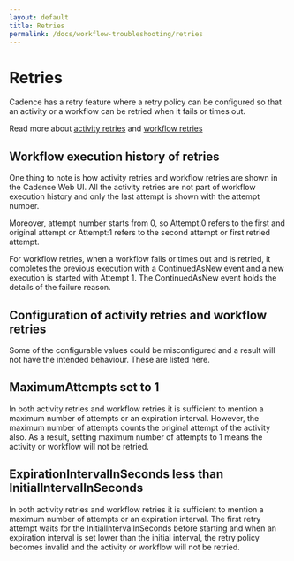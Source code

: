 ```yaml
---
layout: default
title: Retries
permalink: /docs/workflow-troubleshooting/retries
---
```


# Retries

Cadence has a retry feature where a retry policy can be configured so that an activity or a workflow can be retried when it fails or times out.

Read more about [activity retries](https://cadenceworkflow.io/docs/concepts/activities/#retries) and [workflow retries](https://cadenceworkflow.io/docs/concepts/workflows/#workflow-retries)

## Workflow execution history of retries

One thing to note is how activity retries and workflow retries are shown in the Cadence Web UI. All the activity retries are not part of workflow execution history and only the last attempt is shown with the attempt number.

Moreover, attempt number starts from 0, so Attempt:0 refers to the first and original attempt or Attempt:1 refers to the second attempt or first retried attempt.

For workflow retries, when a workflow fails or times out and is retried, it completes the previous execution with a ContinuedAsNew event and a new execution is started with Attempt 1. The ContinuedAsNew event holds the details of the failure reason.

## Configuration of activity retries and workflow retries

Some of the configurable values could be misconfigured and a result will not have the intended behaviour. These are listed here.

## MaximumAttempts set to 1

In both activity retries and workflow retries it is sufficient to mention a maximum number of attempts or an expiration interval. However, the maximum number of attempts counts the original attempt of the activity also. As a result, setting maximum number of attempts to 1 means the activity or workflow will not be retried.

## ExpirationIntervalInSeconds less than InitialIntervalInSeconds

In both activity retries and workflow retries it is sufficient to mention a maximum number of attempts or an expiration interval. The first retry attempt waits for the InitialIntervalInSeconds before starting and when an expiration interval is set lower than the initial interval, the retry policy becomes invalid and the activity or workflow will not be retried.


